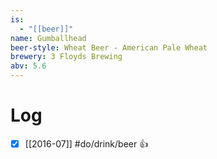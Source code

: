 ```yaml
---
is:
  - "[[beer]]"
name: Gumballhead
beer-style: Wheat Beer - American Pale Wheat
brewery: 3 Floyds Brewing
abv: 5.6
---
```

# Log
- [x] [[2016-07]] #do/drink/beer 👍
